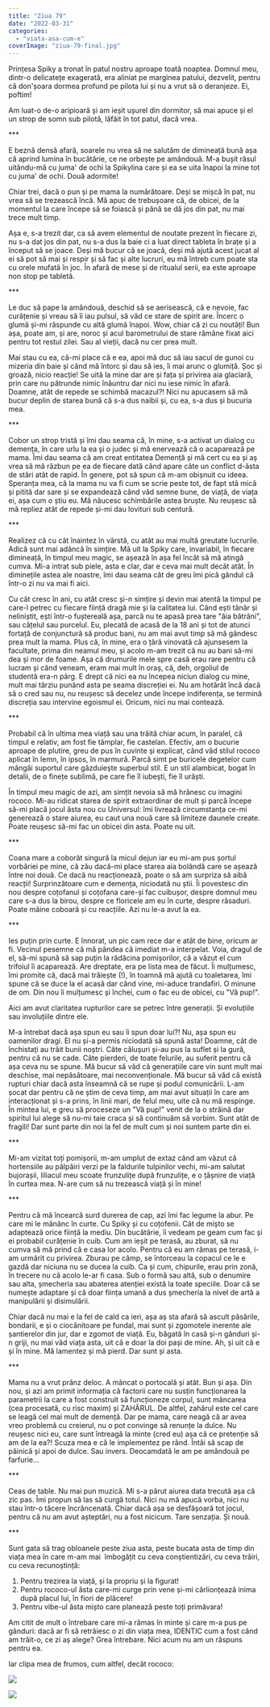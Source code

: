 ```yaml
---
title: "Ziua 79"
date: "2022-03-31"
categories: 
  - "viata-asa-cum-e"
coverImage: "ziua-79-final.jpg"
---
```


Prințesa Spiky a tronat în patul nostru aproape toată noaptea. Domnul meu, dintr-o delicatețe exagerată, era aliniat pe marginea patului, dezvelit, pentru că don'șoara dormea profund pe pilota lui și nu a vrut să o deranjeze. Ei, poftim!

Am luat-o de-o aripioară și am ieșit ușurel din dormitor, să mai apuce și el un strop de somn sub pilotă, lăfăit în tot patul, dacă vrea.

\*\*\*

E beznă densă afară, soarele nu vrea să ne salutăm de dimineață bună așa că aprind lumina în bucătărie, ce ne orbește pe amândouă. M-a bușit râsul uitându-mă cu juma' de ochi la Spikylina care și ea se uita înapoi la mine tot cu juma' de ochi. Două adormite!

Chiar trei, dacă o pun și pe mama la numărătoare. Deși se mișcă în pat, nu vrea să se trezească încă. Mă apuc de trebușoare că, de obicei, de la momentul la care începe să se foiască și până se dă jos din pat, nu mai trece mult timp.

Așa e, s-a trezit dar, ca să avem elementul de noutate prezent în fiecare zi, nu s-a dat jos din pat, nu s-a dus la baie ci a luat direct tableta în brațe și a început să se joace. Deși mă bucur că se joacă, deși mă ajută acest jucat al ei să pot să mai și respir și să fac și alte lucruri, eu mă întreb cum poate sta cu orele mufată în joc. În afară de mese și de ritualul serii, ea este aproape non stop pe tabletă. 

\*\*\*

Le duc să pape la amândouă, deschid să se aerisească, că e nevoie, fac curățenie și vreau să îi iau pulsul, să văd ce stare de spirit are. Încerc o glumă și-mi răspunde cu altă glumă înapoi. Wow, chiar că zi cu noutăți! Bun așa, poate am, și are, noroc și acul barometrului de stare rămâne fixat aici pentru tot restul zilei. Sau al vieții, dacă nu cer prea mult. 

Mai stau cu ea, că-mi place că e ea, apoi mă duc să iau sacul de gunoi cu mizeria din baie și când mă întorc și dau să ies, îi mai arunc o glumiță. Șoc și groază, nicio reacție! Se uită la mine dar are și fața și privirea aia glaciară, prin care nu pătrunde nimic înăuntru dar nici nu iese nimic în afară. Doamne, atât de repede se schimbă macazul?! Nici nu apucasem să mă bucur deplin de starea bună că s-a dus naibii și, cu ea, s-a dus și bucuria mea. 

\*\*\*

Cobor un strop tristă și îmi dau seama că, în mine, s-a activat un dialog cu demența, în care urlu la ea și o judec și mă enervează că o acaparează pe mama. Îmi dau seama că am creat entitatea Demență și mă cert cu ea și aș vrea să mă răzbun pe ea de fiecare dată când apare câte un conflict d-ăsta de stări atât de rapid. În genere, pot să spun că m-am obișnuit cu ideea.  Speranța mea, că la mama nu va fi cum se scrie peste tot, de fapt stă mică și pitită dar sare și se expandează când văd semne bune, de viață, de viața ei, așa cum o știu eu. Mă năucesc schimbările astea bruște. Nu reușesc să mă repliez atât de repede și-mi dau lovituri sub centură.

\*\*\*

Realizez că cu cât înaintez în vârstă, cu atât au mai multă greutate lucrurile. Adică sunt mai adâncă în simțire. Mă uit la Spiky care, invariabil, în fiecare dimineață, în timpul meu magic, se așează în așa fel încât să mă atingă cumva. Mi-a intrat sub piele, asta e clar, dar e ceva mai mult decât atât. În diminețile astea ale noastre, îmi dau seama cât de greu îmi pică gândul că într-o zi nu va mai fi aici.

Cu cât cresc în ani, cu atât cresc și-n simțire și devin mai atentă la timpul pe care-l petrec cu fiecare ființă dragă mie și la calitatea lui. Când ești tânăr și neliniștit, ești într-o fuștereală așa, parcă nu te apasă prea tare "ăia bătrâni", sau cățelul sau purcelul. Eu, plecată de acasă de la 18 ani și tot de atunci fortață de conjunctură să produc bani, nu am mai avut timp să mă gândesc prea mult la mama. Plus că, în mine, era o țâră vinovată că ajunsesem la facultate, prima din neamul meu, și acolo m-am trezit că nu au bani să-mi dea și mor de foame. Așa că drumurile mele spre casă erau rare pentru că lucram și când veneam, eram mai mult în oraș, că, deh, orgoliul de studentă era-n pârg. E drept că nici ea nu începea niciun dialog cu mine, mult mai târziu punând asta pe seama discreției ei. Nu am hotărât încă dacă să o cred sau nu, nu reușesc să decelez unde începe indiferența, se termină discreția sau intervine egoismul ei. Oricum, nici nu mai contează.

\*\*\*

Probabil că în ultima mea viață sau una trăită chiar acum, în paralel, că timpul e relativ, am fost fie tâmplar, fie castelan. Efectiv, am o bucurie aproape de plutire, greu de pus în cuvinte și explicat, când văd stilul rococo aplicat în lemn, în ipsos, în marmură. Parcă simt pe buricele degetelor cum mângâi suportul care găzduiește superbul stil. E un stil alambicat, bogat în detalii, de o finețe sublimă, pe care fie îl iubești, fie îl urăști.

În timpul meu magic de azi, am simțit nevoia să mă hrănesc cu imagini rococo. Mi-au ridicat starea de spirit extraordinar de mult și parcă începe să-mi placă jocul ăsta nou cu Universul: îmi livrează circumstanța ce-mi generează o stare aiurea, eu caut una nouă care să limiteze daunele create. Poate reușesc să-mi fac un obicei din asta. Poate nu uit.

\*\*\*

Coana mare a coborât singură la micul dejun iar eu mi-am pus șortul vorbăriei pe mine, că zău dacă-mi place starea aia bolândă care se așează între noi două. Ce dacă nu reacționează, poate o să am surpriza să aibă reacții! Surprinzătoare cum e demența, niciodată nu știi. Îi povestesc din nou despre coțofanul și coțofana care-și fac cuibușor, despre domnul meu care s-a dus la birou, despre ce floricele am eu în curte, despre răsaduri. Poate mâine coboară și cu reacțiile. Azi nu le-a avut la ea.

\*\*\*

Ies puțin prin curte. E înnorat, un pic cam rece dar e atât de bine, oricum ar fi. Vecinul pesemne că mă pândea că imediat m-a interpelat. Voia, dragul de el, să-mi spună să sap puțin la rădăcina pomișorilor, că a văzut el cum trifoiul îi acaparează. Are dreptate, era pe lista mea de făcut. Îi mulțumesc, îmi promite că, dacă mai trăiește (!), în toamnă mă ajută cu toaletarea, îmi spune că se duce la el acasă dar când vine, mi-aduce trandafiri. O minune de om. Din nou îi mulțumesc și închei, cum o fac eu de obicei, cu "Vă pup!".

Aici am avut claritatea rupturilor care se petrec între generații. Și evoluțiile sau involuțiile dintre ele.

M-a întrebat dacă așa spun eu sau îi spun doar lui?! Nu, așa spun eu oamenilor dragi. El nu și-a permis niciodată să spună asta! Doamne, cât de închistați au trăit bunii noștri. Câte călușuri și-au pus la suflet și la gură, pentru că nu se cade. Câte pierderi, de toate felurile, au suferit pentru că așa ceva nu se spune. Mă bucur să văd că generațiile care vin sunt mult mai deschise, mai nepăsătoare, mai neconvenționale. Mă bucur să văd că există rupturi chiar dacă asta înseamnă că se rupe și podul comunicării. L-am șocat dar pentru că ne știm de ceva timp, am mai avut situații în care am interacționat și s-a prins, în linii mari, de felul meu, uite că nu mă respinge. În mintea lui, e greu să proceseze un "Vă pup!" venit de la o străină dar spiritul lui alege să nu-mi taie craca și să continuăm să vorbim. Sunt atât de fragili! Dar sunt parte din noi la fel de mult cum și noi suntem parte din ei.

\*\*\*

Mi-am vizitat toți pomișorii, m-am umplut de extaz când am văzut că hortensiile au pâlpâiri verzi pe la faldurile tulpinilor vechi, mi-am salutat bujorașii, liliacul meu scoate frunzulițe după frunzulițe, e o țâșnire de viață în curtea mea. N-are cum să nu trezească viață și în mine!

\*\*\*

Pentru că mă încearcă surd durerea de cap, azi îmi fac legume la abur. Pe care mi le mănânc în curte. Cu Spiky și cu coțofenii. Cât de mișto se adaptează orice ființă la mediu. Din bucătărie, îi vedeam pe geam cum fac și ei probabil curățenie în cuib. Cum am ieșit pe terasă, au zburat, să nu cumva să mă prind că e casa lor acolo. Pentru că eu am rămas pe terasă, i-am urmărit cu privirea. Zburau pe câmp, se întorceau la copacul ce le e gazdă dar niciuna nu se ducea la cuib. Ca și cum, chipurile, erau prin zonă, în trecere nu că acolo le-ar fi casa. Sub o formă sau altă, sub o denumire sau alta, șmecheria sau abaterea atenției există la toate speciile. Doar că se numește adaptare și că doar ființa umană a dus șmecheria la nivel de artă a manipulării și disimulării.

Chiar dacă nu mai e la fel de cald ca ieri, așa aș sta afară să ascult păsările, bondarii, e și o ciocănitoare pe fundal, mai sunt și zgomotele inerente ale șantierelor din jur, dar e zgomot de viață. Eu, băgată în casă și-n gânduri și-n griji, nu mai văd viața asta, uit că e doar la doi pași de mine. Ah, și uit că e și în mine. Mă lamentez și mă pierd. Dar sunt și asta.

\*\*\*

Mama nu a vrut prânz deloc. A mâncat o portocală și atât. Bun și așa. Din nou, și azi am primit informația că factorii care nu susțin funcționarea la parametrii la care a fost construit să funcționeze corpul, sunt mâncarea (cea procesată, cu risc maxim) și ZAHĂRUL. De altfel, zahărul este cel care se leagă cel mai mult de demență. Dar pe mama, care neagă că ar avea vreo problemă cu creierul, nu o pot convinge să renunțe la dulce. Nu reușesc nici eu, care sunt întreagă la minte (cred eu) așa că ce pretenție să am de la ea?! Scuza mea e că le implementez pe rând. Întâi să scap de pâinică și apoi de dulce. Sau invers. Deocamdată le am pe amândouă pe farfurie...

\*\*\*

Ceas de table. Nu mai pun muzică. Mi s-a părut aiurea data trecută așa că zic pas. Îmi propun să las să curgă totul. Nici nu mă apucă vorba, nici nu stau într-o tăcere încrâncenată. Chiar dacă așa se desfășoară tot jocul, pentru că nu am avut așteptări, nu a fost nicicum. Tare senzația. Și nouă.

\*\*\*

Sunt gata să trag obloanele peste ziua asta, peste bucata asta de timp din viața mea în care m-am mai  îmbogățit cu ceva conștientizări, cu ceva trăiri, cu ceva recunoștință:

1. Pentru trezirea la viață, și la propriu și la figurat!
2. Pentru rococo-ul ăsta care-mi curge prin vene și-mi cârlionțează inima după placul lui, în fiori de plăcere!
3. Pentru vibe-ul ăsta mișto care planează peste toți primăvara!

Am citit de mult o întrebare care mi-a rămas în minte și care m-a pus pe gânduri: dacă ar fi să retrăiesc o zi din viața mea, IDENTIC cum a fost când am trăit-o, ce zi aș alege? Grea întrebare. Nici acum nu am un răspuns pentru ea.

Iar clipa mea de frumos, cum altfel, decât rococo:

![](images/rococo1.jpeg)

![](images/rococo4.jpeg)
